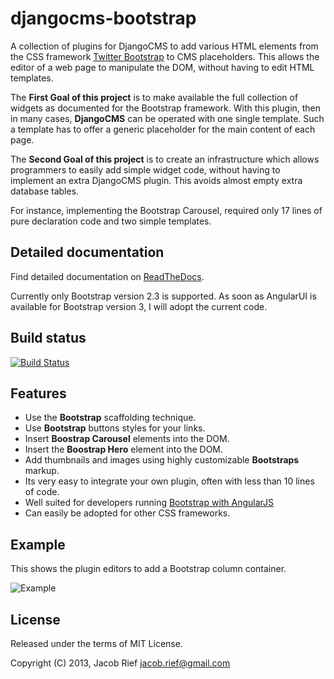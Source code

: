 djangocms-bootstrap
===================
A collection of plugins for DjangoCMS to add various HTML elements from the CSS framework
[Twitter Bootstrap](http://getbootstrap.com/2.3.2/) to CMS placeholders. This allows the editor of
a web page to manipulate the DOM, without having to edit HTML templates.

The **First Goal of this project** is to make available the full collection of widgets as documented
for the Bootstrap framework. With this plugin, then in many cases, **DjangoCMS** can be operated
with one single template. Such a template has to offer a generic placeholder for the main content of
each page.

The **Second Goal of this project** is to create an infrastructure which allows programmers to
easily add simple widget code, without having to implement an extra DjangoCMS plugin. This avoids
almost empty extra database tables.

For instance, implementing the Bootstrap Carousel, required only 17 lines of pure declaration code
and two simple templates.

Detailed documentation
----------------------
Find detailed documentation on [ReadTheDocs](http://djangocms-bootstrap.readthedocs.org/en/latest/).

Currently only Bootstrap version 2.3 is supported. As soon as AngularUI is available for Bootstrap
version 3, I will adopt the current code.

Build status
------------
[![Build Status](https://travis-ci.org/jrief/djangocms-bootstrap.png?branch=bootstrap-2.3.2)](https://travis-ci.org/jrief/djangocms-bootstrap)

Features
--------
* Use the **Bootstrap** scaffolding technique.
* Use **Bootstrap** buttons styles for your links.
* Insert **Boostrap Carousel** elements into the DOM.
* Insert the **Boostrap Hero** element into the DOM.
* Add thumbnails and images using highly customizable **Bootstraps** markup.
* Its very easy to integrate your own plugin, often with less than 10 lines of code.
* Well suited for developers running [Bootstrap with AngularJS](http://angular-ui.github.io/bootstrap/)
* Can easily be adopted for other CSS frameworks.

Example
-------
This shows the plugin editors to add a Bootstrap column container.

![Example](https://raw.github.com/jrief/djangocms-bootstrap/master/docs/source/_static/bootstrap-column-editor.png)

License
-------
Released under the terms of MIT License.

Copyright (C) 2013, Jacob Rief <jacob.rief@gmail.com>
